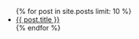 <ul class="disc">
{% for post in site.posts limit: 10 %}
  <li><a href="{{post.url}}">{{ post.title }}</a></li>
{% endfor %}
</ul>